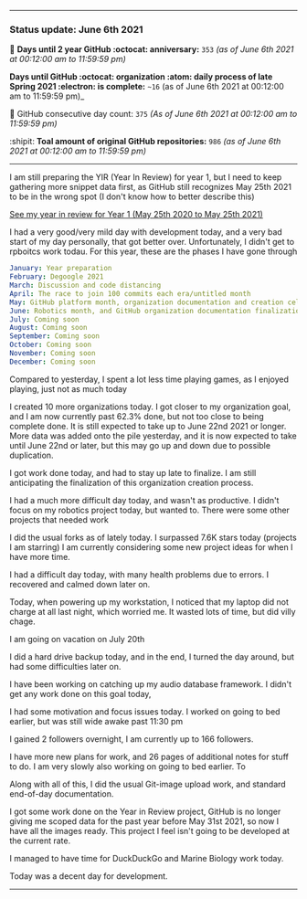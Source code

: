 
***

### Status update: June 6th 2021

🎂 **Days until 2 year GitHub :octocat: anniversary:** `353` _(as of June 6th 2021 at 00:12:00 am to 11:59:59 pm)_ <!-- COUNTER #1 !-->

 **Days until GitHub :octocat: organization :atom: daily process of late Spring 2021 :electron: is complete:** `~16` (as of June 6th 2021 at 00:12:00 am to 11:59:59 pm)_ <!-- COUNTER #2 !-->

📅 GitHub consecutive day count: `375` _(As of June 6th 2021 at 00:12:00 am to 11:59:59 pm)_ <!-- COUNTER #3 !-->

:shipit: **Toal amount of original GitHub repositories:** `986` _(as of June 6th 2021 at 00:12:00 am to 11:59:59 pm)_ <!-- COUNTER #4 !-->

***

<!-- Counters are now being included by default in status posts. The current limit is 4 daily counters, and 6 counters total. The comment you are reading does not count as a counter. !-->

I am still preparing the YIR (Year In Review) for year 1, but I need to keep gathering more snippet data first, as GitHub still recognizes May 25th 2021 to be in the wrong spot (I don't know how to better describe this) <!-- This is a boilerplate, not a counter !-->

<!-- New notes:
YIR - May 28th 2021

Can be expanded to and from your GitHub experience Gist
"For a site that changes so rapidly, I am impressed that GitHub hasn't made any major detrimental changes to the site in this time." Nevermind, I have now noticed 3 detremental changes in my first year: highlighting doesn't show commit percentage, x commits behind AXYZ release was removed in the past month, linguist changed location and appearance, other than that it is OK
!-->

[See my year in review for Year 1 (May 25th 2020 to May 25th 2021)](https://github.com/seanpm2001/seanpm2001/blob/master/Special/Year-in-Review/2020-2021) <!-- This is a boilerplate, not a counter !-->

I had a very good/very mild day with development today, and a very bad start of my day personally, that got better over. Unfortunately, I didn't get to rpboitcs work todau.
For this year, these are the phases I have gone through

```yaml
January: Year preparation
February: Degoogle 2021
March: Discussion and code distancing
April: The race to join 100 commits each era/untitled month
May: GitHub platform month, organization documentation and creation celebration and acceleration
June: Robotics month, and GitHub organization documentation finalization
July: Coming soon
August: Coming soon
September: Coming soon
October: Coming soon
November: Coming soon
December: Coming soon
```

Compared to yesterday, I spent a lot less time playing games, as I enjoyed playing, just not as much today

I created 10 more organizations today. I got closer to my organization goal, and I am now currently past 62.3% done, but not too close to being complete done. It is still expected to take up to June 22nd 2021 or longer. More data was added onto the pile yesterday, and it is now expected to take until June 22nd or later, but this may go up and down due to possible duplication. <!-- This is a boilerplate, not a counter !-->

I got work done today, and had to stay up late to finalize. I am still anticipating the finalization of this organization creation process.

I had a much more difficult day today, and wasn't as productive. I didn't focus on my robotics project today, but wanted to. There were some other projects that needed work

<!--
I also started writing a book recently (on Thursday, May 27th 2021) regarding the concept of preservation that is related to several of my key projects. The book is licensed under the GNU General Public License v3.0 and it is going to be released free of charge, like all of my other works. I am currently preparing the release, version 1 is ready, butI just have so many major projects I have to get to first at the moment (organization work, organization documentation work, daily git-image work, software documentation, journaling, audio documentation, video documentation, project Slim (SLIM I of my audio collection) culinary documentation, file sorting, and more) I am now freely creating new documents without restriction, which is a big step of progress for me, as I have been struggling on this goal for over a year. Hopefully soon I can start writing down my childhood stories again before I get too old/someone dies. !--> <!-- This is a boilerplate, not a counter !-->

I did the usual forks as of lately today. I surpassed 7.6K stars today (projects I am starring) I am currently considering some new project ideas for when I have more time.

I had a difficult day today, with many health problems due to errors. I recovered and calmed down later on.

Today, when powering up my workstation, I noticed that my laptop did not charge at all last night, which worried me. It wasted lots of time, but did villy chage.

I am going on vacation on July 20th

I did a hard drive backup today, and in the end, I turned the day around, but had some difficulties later on.

I have been working on catching up my audio database framework. I didn't get any work done on this goal today,

I had some motivation and focus issues today. I worked on going to bed earlier, but was still wide awake past 11:30 pm

I gained 2 followers overnight, I am currently up to 166 followers.

I have more new plans for work, and 26 pages of additional notes for stuff to do. I am very slowly also working on going to bed earlier. To

Along with all of this, I did the usual Git-image upload work, and standard end-of-day documentation. <!-- This is a required boilerplate, not a counter !-->

I got some work done on the Year in Review project, GitHub is no longer giving me scoped data for the past year before May 31st 2021, so now I have all the images ready. This project I feel isn't going to be developed at the current rate. <!-- This is a boilerplate, not a counter !-->

I managed to have time for DuckDuckGo and Marine Biology work today. <!-- This is a boilerplate, not a counter !-->

<!-- TODO: TIMER, HELLO_WORLD.COFFEE, IMAGES.GENERAL :TODO !-->

Today was a decent day for development. <!-- This is a required boilerplate, not a counter !-->

***

<!-- Notes June 6th 2021

Difficult day, lots of health issues
Recovery and calm
Laptop not charging overnight
Possible trip coming up June 20th 2021
Closing in on 1000 repositories
Hard drive backup
Turned day around
Difficulty working later on

!-->
